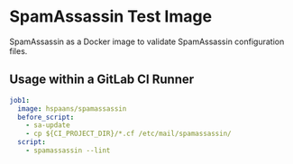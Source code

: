 # SpamAssassin Test Image

SpamAssassin as a Docker image to validate SpamAssassin configuration files.

## Usage within a GitLab CI Runner

```yaml
job1:
  image: hspaans/spamassassin
  before_script:
    - sa-update
    - cp ${CI_PROJECT_DIR}/*.cf /etc/mail/spamassassin/
  script:
    - spamassassin --lint
```
